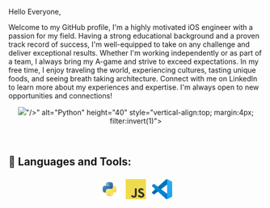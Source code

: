 Hello Everyone,

Welcome to my GitHub profile, I'm a highly motivated iOS engineer with a passion for my field. Having a strong educational background and a proven track record of success, I'm well-equipped to take on any challenge and deliver exceptional results. Whether I'm working independently or as part of a team, I always bring my A-game and strive to exceed expectations. In my free time, I enjoy traveling the world, experiencing cultures, tasting unique foods, and seeing breath taking architecture. Connect with me on LinkedIn to learn more about my experiences and expertise. I'm always open to new opportunities and connections!

<p align="center"
 <a href="https://www.linkedin.com/in/benjamin-prentiss/" target="_blank" rel="noopener noreferrer"> <img src="https://user-images.githubusercontent.com/116034508/206894468-da55e464-088a-4089-9718-6f44b76093bb.png
"/>"/>" alt="Python" height="40" style="vertical-align:top; margin:4px; filter:invert(1)"></a>
</p>

<br />

## 🧰 Languages and Tools:
<p align="center">
<img src="https://raw.githubusercontent.com/github/explore/80688e429a7d4ef2fca1e82350fe8e3517d3494d/topics/python/python.png" alt="Python" height="40" style="vertical-align:top; margin:4px">
<img src="https://raw.githubusercontent.com/github/explore/80688e429a7d4ef2fca1e82350fe8e3517d3494d/topics/javascript/javascript.png" alt="Javascript" height="40" style="vertical-align:top; margin:4px">
<img src="https://raw.githubusercontent.com/github/explore/80688e429a7d4ef2fca1e82350fe8e3517d3494d/topics/visual-studio-code/visual-studio-code.png" alt="VS Code" height="40" style="vertical-align:top; margin:4px">
</p>
